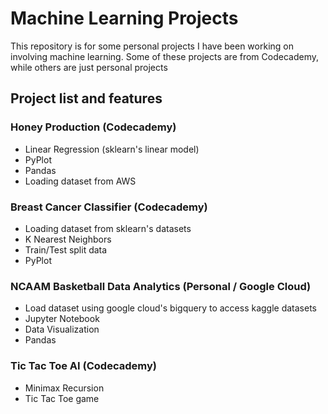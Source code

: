 # Machine Learning Projects

This repository is for some personal projects I have been working on involving machine learning. Some of these projects are from Codecademy, while others are just personal projects

## Project list and features

### Honey Production (Codecademy)
- Linear Regression (sklearn's linear model)
- PyPlot
- Pandas
- Loading dataset from AWS

### Breast Cancer Classifier (Codecademy)
- Loading dataset from sklearn's datasets
- K Nearest Neighbors
- Train/Test split data
- PyPlot

### NCAAM Basketball Data Analytics (Personal / Google Cloud)
- Load dataset using google cloud's bigquery to access kaggle datasets
- Jupyter Notebook
- Data Visualization 
- Pandas

### Tic Tac Toe AI (Codecademy)
- Minimax Recursion 
- Tic Tac Toe game
